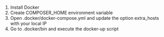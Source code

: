 1. Install Docker  
2. Create COMPOSER_HOME environment variable
3. Open .docker/docker-compose.yml and update the option extra_hosts with your local IP
4. Go to .docker/bin and execute the docker-up script
